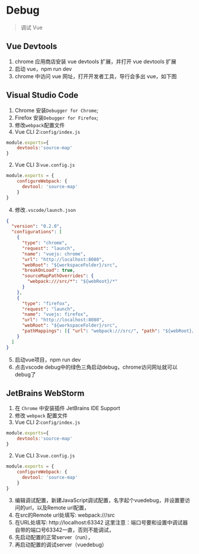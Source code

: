 # Debug

> 调试 Vue

## Vue Devtools

1. chrome 应用商店安装 vue devtools 扩展，并打开 vue devtools 扩展
2. 启动 vue，npm run dev
3. chrome 中访问 vue 网址，打开开发者工具，导行会多出 vue，如下图

## Visual Studio Code

1. Chrome 安装`Debugger for Chrome`;
2. Firefox 安装`Debugger for Firefox`;
3. 修改`webpack`配置文件
  1. Vue CLI 2:`config/index.js`
```js
module.exports={
    devtools:'source-map'
}
```
  2. Vue CLI 3:`vue.config.js`
```js
module.exports = {
    configureWebpack: {
      devtool: 'source-map'
    }
}
```
4. 修改`.vscode/launch.json`
```json
{
  "version": "0.2.0",
  "configurations": [
    {
      "type": "chrome",
      "request": "launch",
      "name": "vuejs: chrome",
      "url": "http://localhost:8080",
      "webRoot": "${workspaceFolder}/src",
      "breakOnLoad": true,
      "sourceMapPathOverrides": {
        "webpack:///src/*": "${webRoot}/*"
      }
    },
    {
      "type": "firefox",
      "request": "launch",
      "name": "vuejs: firefox",
      "url": "http://localhost:8080",
      "webRoot": "${workspaceFolder}/src",
      "pathMappings": [{ "url": "webpack:///src/", "path": "${webRoot}/" }]
    }
  ]
}
```
5. 启动vue项目，npm run dev
6. 点击vscode debug中的绿色三角启动debug，chrome访问网址就可以debug了

## JetBrains WebStorm

1. 在 `Chrome` 中安装插件 JetBrains IDE Support
2. 修改 `webpack` 配置文件
  1. Vue CLI 2:`config/index.js`
```js
module.exports={
    devtools:'source-map'
}
```
  2. Vue CLI 3:`vue.config.js`
```js
module.exports = {
    configureWebpack: {
      devtool: 'source-map'
    }
}
```
3. 编辑调试配置，新建JavaScript调试配置，名字起个vuedebug，并设置要访问的url，以及Remote url配置，
4. 在src的Remote url处填写: webpack:///src
5. 在URL处填写: http://localhost:63342  这里注意：端口号要和设置中调试器自带的端口号63342一直，否则不能调试，
6. 先启动配置的正常server（run），
7. 再启动配置的调试server（vuedebug）
